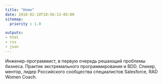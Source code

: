 ```yaml
---
title: "Home"
date: 2018-02-10T18:56:13-05:00
sitemap:
  priority : 1.0

outputs:
- html
- rss
- json
---
```

Инженер-программист, в первую очередь решающий проблемы бизнеса. Практик экстремального программирования и BDD. Спикер, ментор, лидер Российского сообщества специалистов Salesforce, RAD Women Coach.
